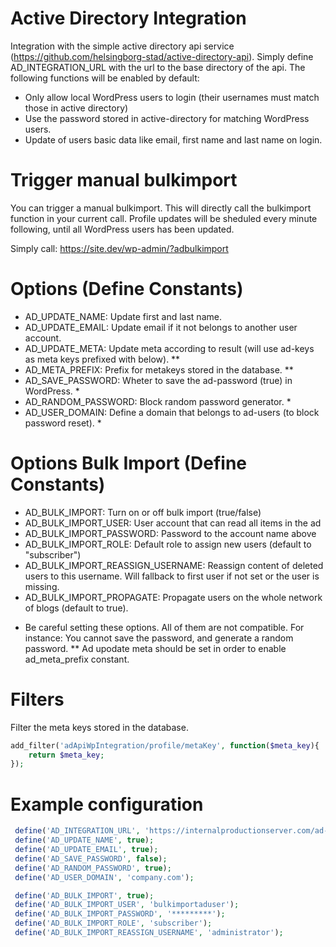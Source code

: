 # Active Directory Integration

Integration with the simple active directory api service (https://github.com/helsingborg-stad/active-directory-api). Simply define AD_INTEGRATION_URL with the url to the base directory of the api. The following functions will be enabled by default: 

- Only allow local WordPress users to login (their usernames must match those in active directory)
- Use the password stored in active-directory for matching WordPress users. 
- Update of users basic data like email, first name and last name on login. 

# Trigger manual bulkimport
You can trigger a manual bulkimport. This will directly call the bulkimport function in your current call. Profile updates will be sheduled every minute following, until all WordPress users has been updated. 

Simply call: https://site.dev/wp-admin/?adbulkimport

# Options (Define Constants)
- AD_UPDATE_NAME: Update first and last name. 
- AD_UPDATE_EMAIL: Update email if it not belongs to another user account. 
- AD_UPDATE_META: Update meta according to result (will use ad-keys as meta keys prefixed with below). **
- AD_META_PREFIX: Prefix for metakeys stored in the database. **
- AD_SAVE_PASSWORD: Wheter to save the ad-password (true) in WordPress. *
- AD_RANDOM_PASSWORD: Block random password generator. *
- AD_USER_DOMAIN: Define a domain that belongs to ad-users (to block password reset). *

# Options Bulk Import (Define Constants)
- AD_BULK_IMPORT: Turn on or off bulk import (true/false)
- AD_BULK_IMPORT_USER: User account that can read all items in the ad
- AD_BULK_IMPORT_PASSWORD: Password to the account name above
- AD_BULK_IMPORT_ROLE: Default role to assign new users (default to "subscriber")
- AD_BULK_IMPORT_REASSIGN_USERNAME: Reassign content of deleted users to this username. Will fallback to first user if not set or the user is missing. 
- AD_BULK_IMPORT_PROPAGATE: Propagate users on the whole network of blogs (default to true). 

* Be careful setting these options. All of them are not compatible. For instance: You cannot save the password, and generate a random password.
** Ad upodate meta should be set in order to enable ad_meta_prefix constant. 

# Filters 
Filter the meta keys stored in the database. 
```php
add_filter('adApiWpIntegration/profile/metaKey', function($meta_key){
    return $meta_key; 
}); 
```

# Example configuration 
```php
 define('AD_INTEGRATION_URL', 'https://internalproductionserver.com/ad-api/');
 define('AD_UPDATE_NAME', true);
 define('AD_UPDATE_EMAIL', true);
 define('AD_SAVE_PASSWORD', false);
 define('AD_RANDOM_PASSWORD', true);
 define('AD_USER_DOMAIN', 'company.com');

 define('AD_BULK_IMPORT', true);
 define('AD_BULK_IMPORT_USER', 'bulkimportaduser');
 define('AD_BULK_IMPORT_PASSWORD', '*********');
 define('AD_BULK_IMPORT_ROLE', 'subscriber');
 define('AD_BULK_IMPORT_REASSIGN_USERNAME', 'administrator');
```
